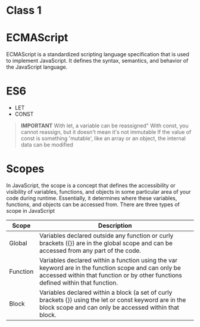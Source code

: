# Class 1

# ECMAScript

ECMAScript is a standardized scripting language specification that is used to implement JavaScript. It defines the syntax, semantics, and behavior of the JavaScript language. 

# ES6

- LET
- CONST

> **IMPORTANT**
> With let, a variable can be reassigned"
> With const, you cannot reassign, but it doesn't mean it's not immutable
> If the value of const is something 'mutable', like an array or an object, the internal data can be modified

# Scopes

In JavaScript, the scope is a concept that defines the accessibility or visibility of variables, functions, and objects in some particular area of your code during runtime. Essentially, it determines where these variables, functions, and objects can be accessed from. There are three types of scope in JavaScript

| Scope | Description |
|---|---|
| Global | Variables declared outside any function or curly brackets ({}) are in the global scope and can be accessed from any part of the code. |
| Function | Variables declared within a function using the var keyword are in the function scope and can only be accessed within that function or by other functions defined within that function. |
| Block  | Variables declared within a block (a set of curly brackets {}) using the let or const keyword are in the block scope and can only be accessed within that block. |
